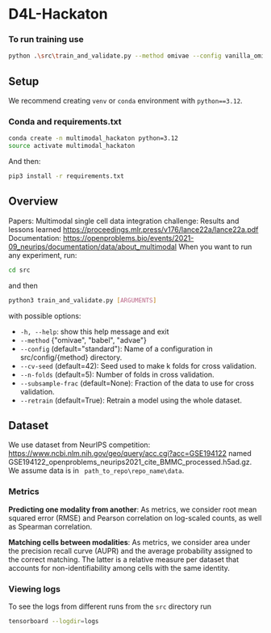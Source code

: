 # D4L-Hackaton

### To run training use

```bash
python .\src\train_and_validate.py --method omivae --config vanilla_omivae 
```
## Setup
We recommend creating ```venv``` or ```conda``` environment with ```python==3.12```. 

### Conda and requirements.txt

```bash
conda create -n multimodal_hackaton python=3.12
source activate multimodal_hackaton
```

And then:
```bash
pip3 install -r requirements.txt
```

## Overview
Papers: Multimodal single cell data integration challenge: Results and lessons learned https://proceedings.mlr.press/v176/lance22a/lance22a.pdf
Documentation: https://openproblems.bio/events/2021-09_neurips/documentation/data/about_multimodal
When you want to run any experiment, run:
```bash
cd src
```
and then
```bash
python3 train_and_validate.py [ARGUMENTS]
```

with possible options:
  * ```-h, --help```: show this help message and exit
  * ```--method``` {"omivae", "babel", "advae"} 
  * ```--config``` (default="standard"): Name of a configuration in src/config/{method} directory.
  * ```--cv-seed``` (default=42): Seed used to make k folds for cross validation.
  * ```--n-folds``` (default=5): Number of folds in cross validation.
  * ```--subsample-frac``` (default=None): Fraction of the data to use for cross validation.
  * ```--retrain``` (default=True): Retrain a model using the whole dataset.

### 

## Dataset
We use dataset from NeurIPS competition: https://www.ncbi.nlm.nih.gov/geo/query/acc.cgi?acc=GSE194122 named GSE194122_openproblems_neurips2021_cite_BMMC_processed.h5ad.gz.
We assume data is in ``` path_to_repo\repo_name\data```.

### Metrics
**Predicting one modality from another**: As metrics, we consider root mean squared error (RMSE) and Pearson correlation on
log-scaled counts, as well as Spearman correlation.

**Matching cells between modalities**: As metrics, we consider area under the precision recall curve (AUPR) and the average
probability assigned to the correct matching. The latter is a relative measure per dataset that accounts
for non-identifiability among cells with the same identity.

### Viewing logs
To see the logs from different runs from the `src` directory run

```bash
tensorboard --logdir=logs
```
